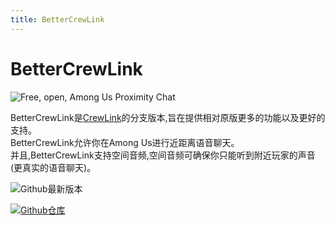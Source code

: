 ```yaml
---
title: BetterCrewLink
---
```

# BetterCrewLink
![Free, open, Among Us Proximity Chat](/Image/BetterCrewLink.png)

BetterCrewLink是[CrewLink](https://github.com/ottomated/CrewLink)的分支版本,旨在提供相对原版更多的功能以及更好的支持。<br>
BetterCrewLink允许你在Among Us进行近距离语音聊天。<br>
并且,BetterCrewLink支持空间音频,空间音频可确保你只能听到附近玩家的声音(更真实的语音聊天)。

<div align="center">
<VPCard
  title="OhMyGuus"
  desc="开发者"
  logo="/Image/OhMyGuus.png"
  link="https://github.com/OhMyGuus"
/>
</div>

![Github最新版本](https://badgen.net/github/release/OhMyGuus/BetterCrewLink?icon=github)

[![Github仓库](https://badgen.net/badge/Github/Repository/github?icon=github)](https://github.com/OhMyGuus/BetterCrewLink)